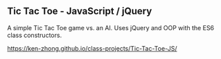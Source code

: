 ## Tic Tac Toe - JavaScript / jQuery ##

A simple Tic Tac Toe game vs. an AI. Uses jQuery and OOP with the ES6 class constructors.

https://ken-zhong.github.io/class-projects/Tic-Tac-Toe-JS/
